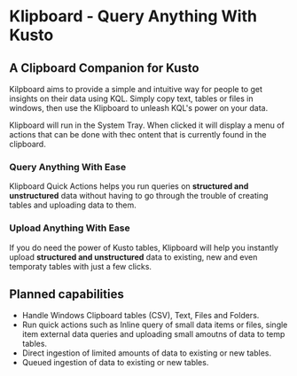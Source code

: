 # Klipboard - Query Anything With Kusto 

## A Clipboard Companion for Kusto
Kilpboard aims to provide a  simple and intuitive way for people to get insights on their data using KQL. Simply copy text, tables or files in windows, then use the Klipboard to unleash KQL's power on your data.

Klipboard will run in the System Tray. When clicked it will display a menu of actions that can be done with thec ontent that is currently found in the clipboard.

### Query Anything With Ease 
Klipboard Quick Actions helps you run queries on **structured and unstructured** data without having to go through the trouble of creating tables and uploading data to them.

### Upload Anything With Ease
If you do need the power of Kusto tables, Klipboard will help you instantly upload **structured and unstructured** data to existing, new and even temporaty tables with just a few clicks.


## Planned capabilities
* Handle Windows Clipboard tables (CSV), Text, Files and Folders.
* Run quick actions such as Inline query of small data items or files, single item external data queries and uploading small amoutns of data to temp tables.
* Direct ingestion of limited amounts of data to existing or new tables.
* Queued ingestion of data to existing or new tables.
